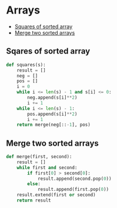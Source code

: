 # Arrays

+ [Squares of sorted array](#squares-of-sorted-array)
+ [Merge two sorted arrays](#merge-two-sorted-arrays)

## Sqares of sorted array

```python
def squares(s):
    result = []
    neg = []
    pos = []
    i = 0
    while i <= len(s) - 1 and s[i] <= 0:
        neg.append(s[i]**2)
        i += 1
    while i <= len(s) - 1:
        pos.append(s[i]**2)
        i += 1
    return merge(neg[::-1], pos)
```

## Merge two sorted arrays

```python
def merge(first, second):
    result = []
    while first and second:
        if first[0] > second[0]:
            result.append(second.pop(0))
        else:
            result.append(first.pop(0))
    result.extend(first or second)
    return result
```
